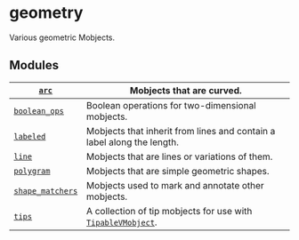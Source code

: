 # geometry

Various geometric Mobjects.

## Modules

| [`arc`](manim.mobject.geometry.arc.md#module-manim.mobject.geometry.arc)                                  | Mobjects that are curved.                                                                                                                                |
|-----------------------------------------------------------------------------------------------------------|----------------------------------------------------------------------------------------------------------------------------------------------------------|
| [`boolean_ops`](manim.mobject.geometry.boolean_ops.md#module-manim.mobject.geometry.boolean_ops)          | Boolean operations for two-dimensional mobjects.                                                                                                         |
| [`labeled`](manim.mobject.geometry.labeled.md#module-manim.mobject.geometry.labeled)                      | Mobjects that inherit from lines and contain a label along the length.                                                                                   |
| [`line`](manim.mobject.geometry.line.md#module-manim.mobject.geometry.line)                               | Mobjects that are lines or variations of them.                                                                                                           |
| [`polygram`](manim.mobject.geometry.polygram.md#module-manim.mobject.geometry.polygram)                   | Mobjects that are simple geometric shapes.                                                                                                               |
| [`shape_matchers`](manim.mobject.geometry.shape_matchers.md#module-manim.mobject.geometry.shape_matchers) | Mobjects used to mark and annotate other mobjects.                                                                                                       |
| [`tips`](manim.mobject.geometry.tips.md#module-manim.mobject.geometry.tips)                               | A collection of tip mobjects for use with [`TipableVMobject`](manim.mobject.geometry.arc.TipableVMobject.md#manim.mobject.geometry.arc.TipableVMobject). |
